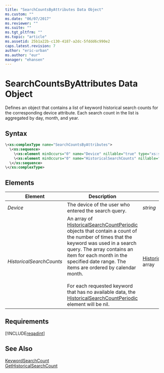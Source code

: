 ```yaml
---
title: "SearchCountsByAttributes Data Object"
ms.custom: ""
ms.date: "06/07/2017"
ms.reviewer: ""
ms.suite: ""
ms.tgt_pltfrm: ""
ms.topic: "article"
ms.assetid: 25b1a22b-c130-4187-a2dc-5fddd6c990e2
caps.latest.revision: 7
author: "eric-urban"
ms.author: "eur"
manager: "ehansen"
---
```

# SearchCountsByAttributes Data Object
Defines an object that contains a list of keyword historical search counts for the corresponding device attribute. Each search count in the list is aggregated by day, month, and year.

## Syntax

```xml
\<xs:complexType name="SearchCountsByAttributes">
  \<xs:sequence>
    \<xs:element minOccurs="0" name="Device" nillable="true" type="xs:string"/>
    \<xs:element minOccurs="0" name="HistoricalSearchCounts" nillable="true" type="tns:ArrayOfHistoricalSearchCountPeriodic"/>
  \</xs:sequence>
\</xs:complexType>
```

## <a name="Elements"></a>Elements

|Element|Description|Data Type|
|-----------|---------------|-------------|
|*Device*|The device of the user who entered the search query.|*string*|
|*HistoricalSearchCounts*|An array of [HistoricalSearchCountPeriodic](../adinsight-api/historicalsearchcountperiodic-data-object.md) objects that contain a count of the number of times that the keyword was used in a search query. The array contains an item for each month in the specified date range. The items are ordered by calendar month.<br /><br />For each requested keyword that has no available data, the [HistoricalSearchCountPeriodic](../adinsight-api/historicalsearchcountperiodic-data-object.md) element will be nil.|[HistoricalSearchCountPeriodic](../adinsight-api/historicalsearchcountperiodic-data-object.md) array|

## Requirements
[!INCLUDE[reqadint](../adinsight-api/includes/reqadint.md)]
## See Also
[KeywordSearchCount](../adinsight-api/keywordsearchcount-data-object.md)  
[GetHistoricalSearchCount](../adinsight-api/gethistoricalsearchcount-service-operation.md)  

